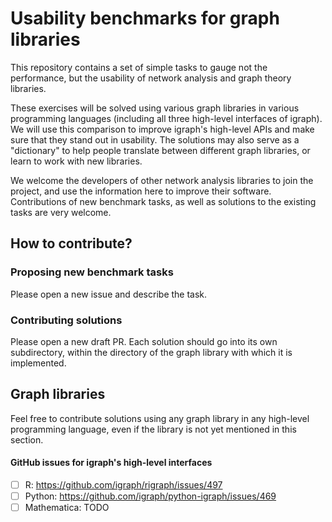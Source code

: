 # Usability benchmarks for graph libraries

This repository contains a set of simple tasks to gauge not the performance, but the usability of network analysis and graph theory libraries.

These exercises will be solved using various graph libraries in various programming languages (including all three high-level interfaces of igraph). We will use this comparison to improve igraph's high-level APIs and make sure that they stand out in usability. The solutions may also serve as a "dictionary" to help people translate between different graph libraries, or learn to work with new libraries.

We welcome the developers of other network analysis libraries to join the project, and use the information here to improve their software. Contributions of new benchmark tasks, as well as solutions to the existing tasks are very welcome.

## How to contribute?

### Proposing new benchmark tasks

Please open a new issue and describe the task.

### Contributing solutions

Please open a new draft PR. Each solution should go into its own subdirectory, within the directory of the graph library with which it is implemented.

## Graph libraries

Feel free to contribute solutions using any graph library in any high-level programming language, even if the library is not yet mentioned in this section.

#### GitHub issues for igraph's high-level interfaces

 - [ ] R: https://github.com/igraph/rigraph/issues/497
 - [ ] Python: https://github.com/igraph/python-igraph/issues/469
 - [ ] Mathematica: TODO
